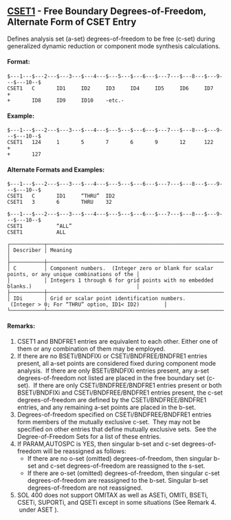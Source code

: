 ## [CSET1](https://help.hexagonmi.com/bundle/MSC_Nastran_2022.4/page/Nastran_Combined_Book/qrg/bulkc2/TOC.CSET1.xhtml) - Free Boundary Degrees-of-Freedom, Alternate Form of CSET Entry

Defines analysis set (a-set) degrees-of-freedom to be free (c-set) during generalized dynamic reduction or component mode synthesis calculations.

#### Format:

```nastran
$---1---$---2---$---3---$---4---$---5---$---6---$---7---$---8---$---9---$---10--$
CSET1   C       ID1     ID2     ID3     ID4     ID5     ID6     ID7     +       
+       ID8     ID9     ID10    -etc.-                                          
```

#### Example:

```nastran
$---1---$---2---$---3---$---4---$---5---$---6---$---7---$---8---$---9---$---10--$
CSET1   124     1       5       7       6       9       12      122     +       
+       127                                                                     
```

#### Alternate Formats and Examples:

```nastran
$---1---$---2---$---3---$---4---$---5---$---6---$---7---$---8---$---9---$---10--$
CSET1   C       ID1     “THRU”  ID2                                             
CSET1   3       6       THRU    32                                              
```

```nastran
$---1---$---2---$---3---$---4---$---5---$---6---$---7---$---8---$---9---$---10--$
CSET1           “ALL”                                                           
CSET1           ALL                                                             
```

```text
┌───────────┬─────────────────────────────────────────────────────────────────────────────────────────────────┐
│ Describer │ Meaning                                                                                         │
├───────────┼─────────────────────────────────────────────────────────────────────────────────────────────────┤
│ C         │ Component numbers.  (Integer zero or blank for scalar points, or any unique combinations of the │
│           │ Integers 1 through 6 for grid points with no embedded blanks.)                                  │
├───────────┼─────────────────────────────────────────────────────────────────────────────────────────────────┤
│ IDi       │ Grid or scalar point identification numbers.  (Integer > 0; For “THRU” option, ID1< ID2)        │
└───────────┴─────────────────────────────────────────────────────────────────────────────────────────────────┘
```

#### Remarks:

1. CSET1 and BNDFRE1 entries are equivalent to each other. Either one of them or any combination of them may be employed.
2. If there are no BSETi/BNDFIXi or CSETi/BNDFREE/BNDFRE1 entries present, all a-set points are considered fixed during component mode analysis.  If there are only BSETi/BNDFIXi entries present, any a-set degrees-of-freedom not listed are placed in the free boundary set (c-set).  If there are only CSETi/BNDFREE/BNDFRE1 entries present or both BSETi/BNDFIXi and CSETi/BNDFREE/BNDFRE1 entries present, the c-set degrees-of-freedom are defined by the CSETi/BNDFREE/BNDFRE1 entries, and any remaining a-set points are placed in the b-set.
3. Degrees-of-freedom specified on CSETi/BNDFREE/BNDFRE1 entries form members of the mutually exclusive c-set.  They may not be specified on other entries that define mutually exclusive sets.  See the  Degree-of-Freedom Sets  for a list of these entries.
4. If PARAM,AUTOSPC is YES, then singular b-set and c-set degrees-of-freedom will be reassigned as follows:
     - If there are no o-set (omitted) degrees-of-freedom, then singular b-set and c-set degrees-of-freedom are reassigned to the s-set.
     - If there are o-set (omitted) degrees-of-freedom, then singular c-set degrees-of-freedom are reassigned to the b-set. Singular b-set degrees-of-freedom are not reassigned.
5. SOL 400 does not support OMITAX as well as ASETi, OMITi, BSETi, CSETi, SUPORTi, and QSETi except in some situations (See Remark  4.  under  ASET ).
